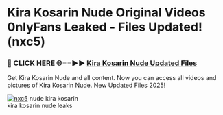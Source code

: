 # Kira Kosarin Nude Original Videos 0nlyFans Leaked - Files Updated! (nxc5)

<h3>🔴 CLICK HERE 🌐==►► <a href="https://tinyurl.com/5h6xmrr3" rel="nofollow">Kira Kosarin Nude Updated Files</a></h3>

Get Kira Kosarin Nude and all content. Now you can access all videos and pictures of Kira Kosarin Nude. New Updated Files 2025!

[![nxc5](https://i.imgur.com/KVD873Z.gif)](https://tinyurl.com/5h6xmrr3)
nude kira kosarin<br>
kira kosarin nude leaks